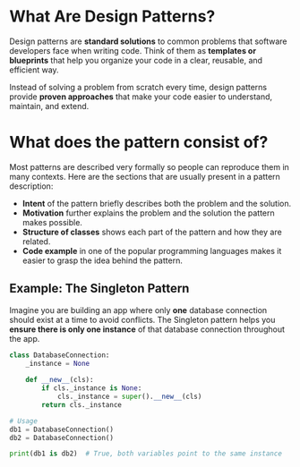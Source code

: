 # What Are Design Patterns?

Design patterns are **standard solutions** to common problems that software developers face when writing code. Think of them as **templates or blueprints** that help you organize your code in a clear, reusable, and efficient way.

Instead of solving a problem from scratch every time, design patterns provide **proven approaches** that make your code easier to understand, maintain, and extend.

# What does the pattern consist of?
Most patterns are described very formally so people can reproduce them in many contexts. Here are the sections that are usually present in a pattern description:

- **Intent** of the pattern briefly describes both the problem and the solution.
- **Motivation** further explains the problem and the solution the pattern makes possible.
- **Structure of classes** shows each part of the pattern and how they are related.
- **Code example** in one of the popular programming languages makes it easier to grasp the idea behind the pattern.


## Example: The Singleton Pattern

Imagine you are building an app where only **one** database connection should exist at a time to avoid conflicts. The Singleton pattern helps you **ensure there is only one instance** of that database connection throughout the app.

```python
class DatabaseConnection:
    _instance = None
    
    def __new__(cls):
        if cls._instance is None:
            cls._instance = super().__new__(cls)
        return cls._instance

# Usage
db1 = DatabaseConnection()
db2 = DatabaseConnection()

print(db1 is db2)  # True, both variables point to the same instance
